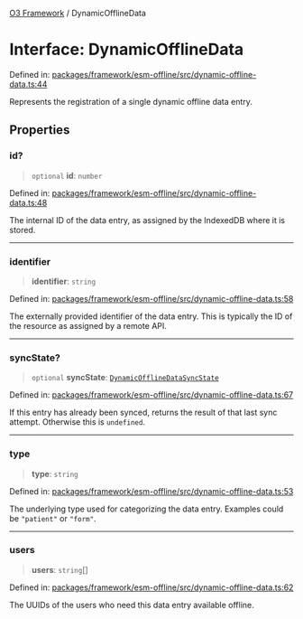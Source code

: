 [O3 Framework](../API.md) / DynamicOfflineData

# Interface: DynamicOfflineData

Defined in: [packages/framework/esm-offline/src/dynamic-offline-data.ts:44](https://github.com/openmrs/openmrs-esm-core/blob/18d2874f03a33a6ab8295af0e87ac97fdd150718/packages/framework/esm-offline/src/dynamic-offline-data.ts#L44)

Represents the registration of a single dynamic offline data entry.

## Properties

### id?

> `optional` **id**: `number`

Defined in: [packages/framework/esm-offline/src/dynamic-offline-data.ts:48](https://github.com/openmrs/openmrs-esm-core/blob/18d2874f03a33a6ab8295af0e87ac97fdd150718/packages/framework/esm-offline/src/dynamic-offline-data.ts#L48)

The internal ID of the data entry, as assigned by the IndexedDB where it is stored.

***

### identifier

> **identifier**: `string`

Defined in: [packages/framework/esm-offline/src/dynamic-offline-data.ts:58](https://github.com/openmrs/openmrs-esm-core/blob/18d2874f03a33a6ab8295af0e87ac97fdd150718/packages/framework/esm-offline/src/dynamic-offline-data.ts#L58)

The externally provided identifier of the data entry.
This is typically the ID of the resource as assigned by a remote API.

***

### syncState?

> `optional` **syncState**: [`DynamicOfflineDataSyncState`](DynamicOfflineDataSyncState.md)

Defined in: [packages/framework/esm-offline/src/dynamic-offline-data.ts:67](https://github.com/openmrs/openmrs-esm-core/blob/18d2874f03a33a6ab8295af0e87ac97fdd150718/packages/framework/esm-offline/src/dynamic-offline-data.ts#L67)

If this entry has already been synced, returns the result of that last sync attempt.
Otherwise this is `undefined`.

***

### type

> **type**: `string`

Defined in: [packages/framework/esm-offline/src/dynamic-offline-data.ts:53](https://github.com/openmrs/openmrs-esm-core/blob/18d2874f03a33a6ab8295af0e87ac97fdd150718/packages/framework/esm-offline/src/dynamic-offline-data.ts#L53)

The underlying type used for categorizing the data entry.
Examples could be `"patient"` or `"form"`.

***

### users

> **users**: `string`[]

Defined in: [packages/framework/esm-offline/src/dynamic-offline-data.ts:62](https://github.com/openmrs/openmrs-esm-core/blob/18d2874f03a33a6ab8295af0e87ac97fdd150718/packages/framework/esm-offline/src/dynamic-offline-data.ts#L62)

The UUIDs of the users who need this data entry available offline.

